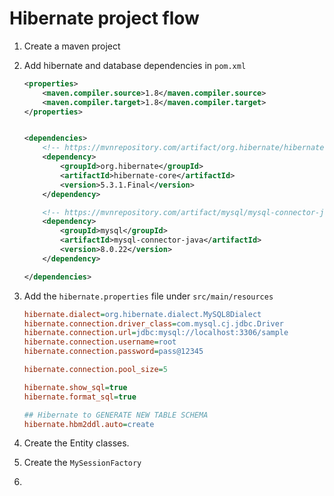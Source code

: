 # Hibernate project flow

1.  Create a maven project
2.  Add hibernate and database dependencies in `pom.xml`

    ```xml
    <properties>
		<maven.compiler.source>1.8</maven.compiler.source>
		<maven.compiler.target>1.8</maven.compiler.target>
	</properties>


	<dependencies>
		<!-- https://mvnrepository.com/artifact/org.hibernate/hibernate-core -->
		<dependency>
			<groupId>org.hibernate</groupId>
			<artifactId>hibernate-core</artifactId>
			<version>5.3.1.Final</version>
		</dependency>

		<!-- https://mvnrepository.com/artifact/mysql/mysql-connector-java -->
		<dependency>
			<groupId>mysql</groupId>
			<artifactId>mysql-connector-java</artifactId>
			<version>8.0.22</version>
		</dependency>

	</dependencies>
    ```

3.  Add the `hibernate.properties` file under `src/main/resources`

    ```ini
    hibernate.dialect=org.hibernate.dialect.MySQL8Dialect
    hibernate.connection.driver_class=com.mysql.cj.jdbc.Driver
    hibernate.connection.url=jdbc:mysql://localhost:3306/sample
    hibernate.connection.username=root
    hibernate.connection.password=pass@12345

    hibernate.connection.pool_size=5

    hibernate.show_sql=true
    hibernate.format_sql=true

    ## Hibernate to GENERATE NEW TABLE SCHEMA
    hibernate.hbm2ddl.auto=create
    ```

3.  Create the Entity classes.

4.  Create the `MySessionFactory`


5.  